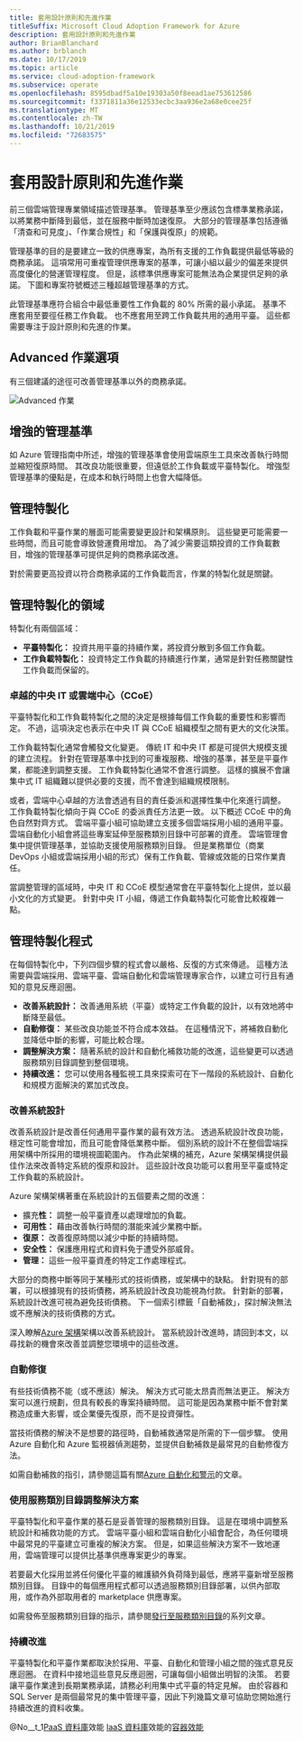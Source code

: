 ```yaml
---
title: 套用設計原則和先進作業
titleSuffix: Microsoft Cloud Adoption Framework for Azure
description: 套用設計原則和先進作業
author: BrianBlanchard
ms.author: brblanch
ms.date: 10/17/2019
ms.topic: article
ms.service: cloud-adoption-framework
ms.subservice: operate
ms.openlocfilehash: 8595dbadf5a10e19303a50f8eead1ae753612586
ms.sourcegitcommit: f3371811a36e12533ecbc3aa936e2a68e0cee25f
ms.translationtype: MT
ms.contentlocale: zh-TW
ms.lasthandoff: 10/21/2019
ms.locfileid: "72683575"
---
```

# <a name="apply-design-principles-and-advanced-operations"></a>套用設計原則和先進作業

前三個雲端管理專業領域描述管理基準。 管理基準至少應該包含標準業務承諾，以將業務中斷降到最低，並在服務中斷時加速復原。 大部分的管理基準包括遵循「清查和可見度」、「作業合規性」和「保護與復原」的規範。

管理基準的目的是要建立一致的供應專案，為所有支援的工作負載提供最低等級的商務承諾。 這項常用可重複管理供應專案的基準，可讓小組以最少的偏差來提供高度優化的營運管理程度。 但是，該標準供應專案可能無法為企業提供足夠的承諾。 下圖和專案符號概述三種超越管理基準的方式。

此管理基準應符合組合中最低重要性工作負載的 80% 所需的最小承諾。 基準不應套用至要徑任務工作負載。 也不應套用至跨工作負載共用的通用平臺。 這些都需要專注于設計原則和先進的作業。

## <a name="advanced-operations-options"></a>Advanced 作業選項

有三個建議的途徑可改善管理基準以外的商務承諾。

![Advanced 作業](../_images/manage/beyond-the-baseline.png)

## <a name="enhanced-management-baseline"></a>增強的管理基準

如 Azure 管理指南中所述，增強的管理基準會使用雲端原生工具來改善執行時間並縮短復原時間。 其改良功能很重要，但遠低於工作負載或平臺特製化。 增強型管理基準的優點是，在成本和執行時間上也會大幅降低。

## <a name="management-specialization"></a>管理特製化

工作負載和平臺作業的層面可能需要變更設計和架構原則。 這些變更可能需要一些時間，而且可能會導致營運費用增加。 為了減少需要這類投資的工作負載數目，增強的管理基準可提供足夠的商務承諾改進。

對於需要更高投資以符合商務承諾的工作負載而言，作業的特製化就是關鍵。

## <a name="areas-of-management-specialization"></a>管理特製化的領域

特製化有兩個區域：

- **平臺特製化：** 投資共用平臺的持續作業，將投資分散到多個工作負載。
- **工作負載特製化：** 投資特定工作負載的持續進行作業，通常是針對任務關鍵性工作負載而保留的。

### <a name="central-it-or-cloud-center-of-excellence-ccoe"></a>卓越的中央 IT 或雲端中心（CCoE）

平臺特製化和工作負載特製化之間的決定是根據每個工作負載的重要性和影響而定。 不過，這項決定也表示在中央 IT 與 CCoE 組織模型之間有更大的文化決策。

工作負載特製化通常會觸發文化變更。 傳統 IT 和中央 IT 都是可提供大規模支援的建立流程。 針對在管理基準中找到的可重複服務、增強的基準，甚至是平臺作業，都能達到調整支援。 工作負載特製化通常不會進行調整。 這樣的擴展不會讓集中式 IT 組織難以提供必要的支援，而不會達到組織規模限制。

或者，雲端中心卓越的方法會透過有目的責任委派和選擇性集中化來進行調整。 工作負載特製化傾向于與 CCoE 的委派責任方法更一致。 以下概述 CCoE 中的角色自然對齊方式。 雲端平臺小組可協助建立支援多個雲端採用小組的通用平臺。 雲端自動化小組會將這些專案延伸至服務類別目錄中可部署的資產。 雲端管理會集中提供管理基準，並協助支援使用服務類別目錄。 但是業務單位（商業 DevOps 小組或雲端採用小組的形式）保有工作負載、管線或效能的日常作業責任。

當調整管理的區域時，中央 IT 和 CCoE 模型通常會在平臺特製化上提供，並以最小文化的方式變更。 針對中央 IT 小組，傳遞工作負載特製化可能會比較複雜一點。

## <a name="management-specialization-processes"></a>管理特製化程式

在每個特製化中，下列四個步驟的程式會以嚴格、反復的方式來傳遞。 這種方法需要與雲端採用、雲端平臺、雲端自動化和雲端管理專家合作，以建立可行且有通知的意見反應迴圈。

- **改善系統設計：** 改善通用系統（平臺）或特定工作負載的設計，以有效地將中斷降至最低。
- **自動修復：** 某些改良功能並不符合成本效益。 在這種情況下，將補救自動化並降低中斷的影響，可能比較合理。
- **調整解決方案：** 隨著系統的設計和自動化補救功能的改進，這些變更可以透過服務類別目錄調整到整個環境。
- **持續改進：** 您可以使用各種監視工具來探索可在下一階段的系統設計、自動化和規模方面解決的累加式改良。

### <a name="improve-system-design"></a>改善系統設計

改善系統設計是改善任何通用平臺作業的最有效方法。 透過系統設計改良功能，穩定性可能會增加，而且可能會降低業務中斷。 個別系統的設計不在整個雲端採用架構中所採用的環境視圖範圍內。 作為此架構的補充，Azure 架構架構提供最佳作法來改善特定系統的復原和設計。 這些設計改良功能可以套用至平臺或特定工作負載的系統設計。

Azure 架構架構著重在系統設計的五個要素之間的改進：

- 擴充**性：** 調整一般平臺資產以處理增加的負載。
- **可用性：** 藉由改善執行時間的潛能來減少業務中斷。
- **復原：** 改善復原時間以減少中斷的持續時間。
- **安全性：** 保護應用程式和資料免于遭受外部威脅。
- **管理：** 這些一般平臺資產的特定工作處理程式。

大部分的商務中斷等同于某種形式的技術債務，或架構中的缺點。 針對現有的部署，可以根據現有的技術債務，將系統設計改良功能視為付款。 針對新的部署，系統設計改進可視為避免技術債務。 下一個索引標籤「自動補救」，探討解決無法或不應解決的技術債務的方式。

深入瞭解[Azure 架構](https://docs.microsoft.com/azure/architecture/guide/pillars)架構以改善系統設計。 當系統設計改進時，請回到本文，以尋找新的機會來改善並調整您環境中的這些改進。

### <a name="automated-remediation"></a>自動修復

有些技術債務不能（或不應該）解決。 解決方式可能太昂貴而無法更正。 解決方案可以進行規劃，但具有較長的專案持續時間。 這可能是因為業務中斷不會對業務造成重大影響，或企業優先復原，而不是投資彈性。

當技術債務的解決不是想要的路徑時，自動補救通常是所需的下一個步驟。 使用 Azure 自動化和 Azure 監視器偵測趨勢，並提供自動補救是最常見的自動修復方法。

如需自動補救的指引，請參閱這篇有關[Azure 自動化和警示](https://docs.microsoft.com/azure/automation/automation-create-alert-triggered-runbook)的文章。

### <a name="scale-the-solution-with-a-service-catalog"></a>使用服務類別目錄調整解決方案

平臺特製化和平臺作業的基石是妥善管理的服務類別目錄。 這是在環境中調整系統設計和補救功能的方式。 雲端平臺小組和雲端自動化小組會配合，為任何環境中最常見的平臺建立可重複的解決方案。 但是，如果這些解決方案不一致地運用，雲端管理可以提供比基準供應專案更少的專案。

若要最大化採用並將任何優化平臺的維護額外負荷降到最低，應將平臺新增至服務類別目錄。 目錄中的每個應用程式都可以透過服務類別目錄部署，以供內部取用，或作為外部取用者的 marketplace 供應專案。

如需發佈至服務類別目錄的指示，請參閱[發行至服務類別目錄](https://docs.microsoft.com/azure/managed-applications/publish-service-catalog-app)的系列文章。

### <a name="continuous-improvement"></a>持續改進

平臺特製化和平臺作業都取決於採用、平臺、自動化和管理小組之間的強式意見反應迴圈。 在資料中接地這些意見反應迴圈，可讓每個小組做出明智的決策。 若要讓平臺作業達到長期業務承諾，請務必利用集中式平臺的特定見解。 由於容器和 SQL Server 是兩個最常見的集中管理平臺，因此下列幾篇文章可協助您開始進行持續改進的資料收集。

@No__t_1[PaaS 資料庫](https://docs.microsoft.com/azure/azure-monitor/insights/azure-sql)效能 
[IaaS 資料庫](https://docs.microsoft.com/azure/azure-monitor/insights/sql-assessment)效能的[容器效能](https://docs.microsoft.com/azure/azure-monitor/insights/container-insights-overview)
